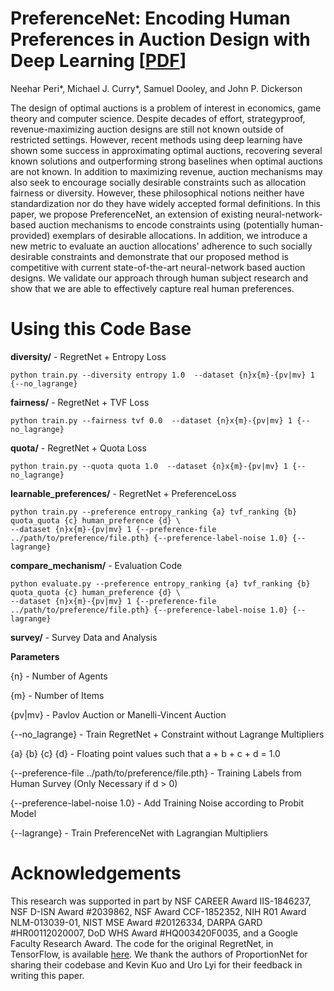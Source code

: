 # PreferenceNet: Encoding Human Preferences in Auction Design with Deep Learning [[PDF](https://arxiv.org/pdf/2106.03215.pdf)]
Neehar Peri*, Michael J. Curry*, Samuel Dooley, and John P. Dickerson

The design of optimal auctions is a problem of interest in economics, game theory and computer science. Despite decades of effort, strategyproof, revenue-maximizing auction designs are still not known outside of restricted settings. However, recent methods using deep learning have shown some success in approximating optimal auctions, recovering several known solutions and outperforming strong baselines when optimal auctions are not known. In addition to maximizing revenue, auction mechanisms may also seek to encourage socially desirable constraints such as allocation fairness or diversity. However, these philosophical notions neither have standardization nor do they have widely accepted formal definitions. In this paper, we propose PreferenceNet, an extension of existing neural-network-based auction mechanisms to encode constraints using (potentially human-provided) exemplars of desirable allocations. In addition, we introduce a new metric to evaluate an auction allocations' adherence to such socially desirable constraints and demonstrate that our proposed method is competitive with current state-of-the-art neural-network based auction designs. We validate our approach through human subject research and show that we are able to effectively capture real human preferences.

# Using this Code Base
**diversity/** - RegretNet + Entropy Loss
```
python train.py --diversity entropy 1.0  --dataset {n}x{m}-{pv|mv} 1 {--no_lagrange}
```

**fairness/** - RegretNet + TVF Loss
```
python train.py --fairness tvf 0.0  --dataset {n}x{m}-{pv|mv} 1 {--no_lagrange}
```

**quota/** - RegretNet + Quota Loss
```
python train.py --quota quota 1.0  --dataset {n}x{m}-{pv|mv} 1 {--no_lagrange}
```

**learnable_preferences/** - RegretNet + PreferenceLoss
```
python train.py --preference entropy_ranking {a} tvf_ranking {b} quota_quota {c} human_preference {d} \
--dataset {n}x{m}-{pv|mv} 1 {--preference-file ../path/to/preference/file.pth} {--preference-label-noise 1.0} {--lagrange}
```

**compare_mechanism/** - Evaluation Code
```
python evaluate.py --preference entropy_ranking {a} tvf_ranking {b} quota_quota {c} human_preference {d} \ 
--dataset {n}x{m}-{pv|mv} 1 {--preference-file ../path/to/preference/file.pth} {--preference-label-noise 1.0} {--lagrange}
```

**survey/** - Survey Data and Analysis

**Parameters**

{n} - Number of Agents

{m} - Number of Items

{pv|mv} - Pavlov Auction or Manelli-Vincent Auction

{--no_lagrange} - Train RegretNet + Constraint without Lagrange Multipliers

{a} {b} {c} {d} - Floating point values such that a + b + c + d = 1.0

{--preference-file ../path/to/preference/file.pth} - Training Labels from Human Survey (Only Necessary if d > 0)

{--preference-label-noise 1.0} - Add Training Noise according to Probit Model

{--lagrange} - Train PreferenceNet with Lagrangian Multipliers

# Acknowledgements
This research was supported in part by NSF CAREER Award IIS-1846237, NSF D-ISN Award #2039862, NSF Award CCF-1852352, NIH R01 Award NLM-013039-01, NIST MSE Award #20126334, DARPA GARD #HR00112020007, DoD WHS Award #HQ003420F0035, and a Google Faculty Research Award. The code for the original RegretNet, in TensorFlow, is available [here](https://github.com/saisrivatsan/deep-opt-auctions). We thank the authors of ProportionNet for sharing their codebase and Kevin Kuo and Uro Lyi for their feedback in writing this paper.
